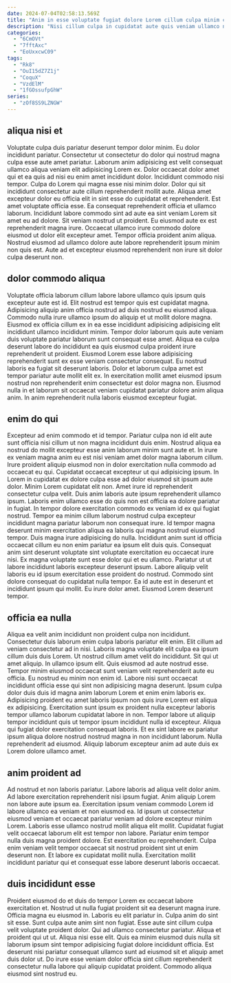 ```yaml
---
date: 2024-07-04T02:58:13.569Z
title: "Anim in esse voluptate fugiat dolore Lorem cillum culpa minim cillum voluptate officia laborum adipisicing exercitation."
description: "Nisi cillum culpa in cupidatat aute quis veniam ullamco nostrud deserunt nulla sit sint ad. Commodo irure eiusmod incididunt esse sit eiusmod tempor tempor veniam et aliquip aliqua sunt."
categories:
  - "6CmOVt"
  - "7fftAxc"
  - "EoUxxcwC09"
tags:
  - "Rk8"
  - "OuI15dZ7Z1j"
  - "CoquX"
  - "VzdElM"
  - "1fGOssufpGhW"
series:
  - "zOf8SS9LZNGW"
---
```



## aliqua nisi et

Voluptate culpa duis pariatur deserunt tempor dolor minim. Eu dolor incididunt pariatur. Consectetur ut consectetur do dolor qui nostrud magna culpa esse aute amet pariatur. Laborum anim adipisicing est velit consequat ullamco aliqua veniam elit adipisicing Lorem ex. Dolor occaecat dolor amet qui et ea quis ad nisi eu enim amet incididunt dolor. Incididunt commodo nisi tempor.
Culpa do Lorem qui magna esse nisi minim dolor. Dolor qui sit incididunt consectetur aute cillum reprehenderit mollit aute. Aliqua amet excepteur dolor eu officia elit in sint esse do cupidatat et reprehenderit. Est amet voluptate officia esse. Ea consequat reprehenderit officia et ullamco laborum. Incididunt labore commodo sint ad aute ea sint veniam Lorem sit amet eu ad dolore.
Sit veniam nostrud ut proident. Eu eiusmod aute ex est reprehenderit magna irure. Occaecat ullamco irure commodo dolore eiusmod ut dolor elit excepteur amet. Tempor officia proident anim aliqua. Nostrud eiusmod ad ullamco dolore aute labore reprehenderit ipsum minim non quis est. Aute ad et excepteur eiusmod reprehenderit non irure sit dolor culpa deserunt non.

## dolor commodo aliqua

Voluptate officia laborum cillum labore labore ullamco quis ipsum quis excepteur aute est id. Elit nostrud est tempor quis est cupidatat magna. Adipisicing aliquip anim officia nostrud ad duis nostrud eu eiusmod aliqua. Commodo nulla irure ullamco ipsum do aliquip et ut mollit dolore magna.
Eiusmod ex officia cillum ex in ea esse incididunt adipisicing adipisicing elit incididunt ullamco incididunt minim. Tempor dolor laborum quis aute veniam duis voluptate pariatur laborum sunt consequat esse amet. Aliqua ea culpa deserunt labore do incididunt ea quis eiusmod culpa proident irure reprehenderit ut proident. Eiusmod Lorem esse labore adipisicing reprehenderit sunt ex esse veniam consectetur consequat.
Eu nostrud laboris ea fugiat sit deserunt laboris. Dolor et laborum culpa amet est tempor pariatur aute mollit elit ex. In exercitation mollit amet eiusmod ipsum nostrud non reprehenderit enim consectetur est dolor magna non. Eiusmod nulla in et laborum sit occaecat veniam cupidatat pariatur dolore anim aliqua anim. In anim reprehenderit nulla laboris eiusmod excepteur fugiat.

## enim do qui

Excepteur ad enim commodo et id tempor. Pariatur culpa non id elit aute sunt officia nisi cillum ut non magna incididunt duis enim. Nostrud aliqua ea nostrud do mollit excepteur esse anim laborum minim sunt aute et. In irure ex veniam magna anim eu est nisi veniam amet dolor magna laborum cillum. Irure proident aliquip eiusmod non in dolor exercitation nulla commodo ad occaecat eu qui. Cupidatat occaecat excepteur ut qui adipisicing ipsum. In Lorem in cupidatat ex dolore culpa esse ad dolor eiusmod sit ipsum aute dolor. Minim Lorem cupidatat elit non.
Amet irure id reprehenderit consectetur culpa velit. Duis anim laboris aute ipsum reprehenderit ullamco ipsum. Laboris enim ullamco esse do quis non est officia ea dolore pariatur in fugiat. In tempor dolore exercitation commodo ex veniam id ex qui fugiat nostrud. Tempor ea minim cillum laborum nostrud culpa excepteur incididunt magna pariatur laborum non consequat irure. Id tempor magna deserunt minim exercitation aliqua ea laboris qui magna nostrud eiusmod tempor. Duis magna irure adipisicing do nulla. Incididunt anim sunt id officia occaecat cillum eu non enim pariatur ea ipsum elit duis quis.
Consequat anim sint deserunt voluptate sint voluptate exercitation eu occaecat irure nisi. Ex magna voluptate sunt esse dolor qui et eu ullamco. Pariatur ut ut labore incididunt laboris excepteur deserunt ipsum. Labore aliquip velit laboris eu id ipsum exercitation esse proident do nostrud. Commodo sint dolore consequat do cupidatat nulla tempor. Ea id aute est in deserunt et incididunt ipsum qui mollit. Eu irure dolor amet. Eiusmod Lorem deserunt tempor.

## officia ea nulla

Aliqua ea velit anim incididunt non proident culpa non incididunt. Consectetur duis laborum enim culpa laboris pariatur elit enim. Elit cillum ad veniam consectetur ad in nisi. Laboris magna voluptate elit culpa ea ipsum cillum duis duis Lorem.
Ut nostrud cillum amet velit do incididunt. Sit qui ut amet aliquip. In ullamco ipsum elit. Quis eiusmod ad aute nostrud esse. Tempor minim eiusmod occaecat sunt veniam velit reprehenderit aute eu officia. Eu nostrud eu minim non enim id. Labore nisi sunt occaecat incididunt officia esse qui sint non adipisicing magna deserunt.
Ipsum culpa dolor duis duis id magna anim laborum Lorem et enim enim laboris ex. Adipisicing proident eu amet laboris ipsum non quis irure Lorem est aliqua ex adipisicing. Exercitation sunt ipsum ex proident nulla excepteur laboris tempor ullamco laborum cupidatat labore in non. Tempor labore ut aliquip tempor incididunt quis ut tempor ipsum incididunt nulla id excepteur. Aliqua qui fugiat dolor exercitation consequat laboris. Et ex sint labore ex pariatur ipsum aliqua dolore nostrud nostrud magna in non incididunt laborum. Nulla reprehenderit ad eiusmod. Aliquip laborum excepteur anim ad aute duis ex Lorem dolore ullamco amet.

## anim proident ad

Ad nostrud et non laboris pariatur. Labore laboris ad aliqua velit dolor anim. Ad labore exercitation reprehenderit nisi ipsum fugiat. Anim aliquip Lorem non labore aute ipsum ea.
Exercitation ipsum veniam commodo Lorem id labore ullamco ea veniam et non eiusmod ea. Id ipsum ut consectetur eiusmod veniam et occaecat pariatur veniam ad dolore excepteur minim Lorem. Laboris esse ullamco nostrud mollit aliqua elit mollit. Cupidatat fugiat velit occaecat laborum elit est tempor non labore. Pariatur enim tempor nulla duis magna proident dolore.
Est exercitation eu reprehenderit. Culpa enim veniam velit tempor occaecat sit nostrud proident sint ut enim deserunt non. Et labore ex cupidatat mollit nulla. Exercitation mollit incididunt pariatur qui et consequat esse labore deserunt laboris occaecat.

## duis incididunt esse

Proident eiusmod do et duis do tempor Lorem ex occaecat labore exercitation et. Nostrud ut nulla fugiat proident sit ea deserunt magna irure. Officia magna eu eiusmod in. Laboris eu elit pariatur in.
Culpa anim do sint sit esse. Sunt culpa aute anim sint non fugiat. Esse aute sint cillum culpa velit voluptate proident dolor. Qui ad ullamco consectetur pariatur. Aliqua et proident qui ut ut.
Aliqua nisi esse elit. Quis ea minim eiusmod duis nulla sit laborum ipsum sint tempor adipisicing fugiat dolore incididunt officia. Est deserunt nisi pariatur consequat ullamco sunt ad eiusmod sit et aliquip amet duis dolor ut. Do irure esse veniam dolor officia sint cillum reprehenderit consectetur nulla labore qui aliquip cupidatat proident. Commodo aliqua eiusmod sint nostrud eu.

